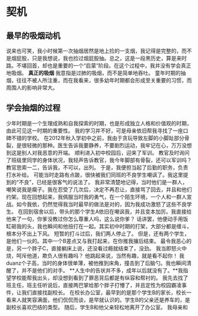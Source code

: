 # 契机
## 最早的吸烟动机
说来也可笑，我小时候第一次抽烟居然是地上捡的一支烟，我记得是完整的，而不是烟屁股，只是我想说，我也捡过烟屁股抽。总之，这是一段黑历史，算是来时路。不堪回首，却也是重要的一个“启蒙”阶段。在这个过程中，我并没有学会真正地吸烟。
**真正的吸烟** 我意指是过肺的吸烟，而不是简单地吞吐。
童年时期的抽烟，往往不被人所注重，而在我看来，很多幼年时期都会形成至关重要的习惯，而周围人的影响非常大。
## 学会抽烟的过程
少年时期是一个生理成熟和自我探索的时期，也是形成独立人格和价值观的时期，由此可见这一时期的重要性。
我的学习并不好，可是母亲依旧帮我寻找了一座口碑不错的学校。
在2012年秋入学初中之前，我由于贪玩导致左脚的小脚趾部分骨裂，是很轻微的那种。医生告诉我要静养，不要剧烈运动，我牢记在心，万万没想到这是别人对我恶意的开端。
顺利进入初中校园后，迎来了军训。
教官及时询问了班级里同学的身体状况，我轻声告诉教官，我今年脚部有骨裂，还可以军训吗？
教官思索一二，告诉我，不可以，出列。
于是，我便担当起了后勤的职务，负责打水补给。
可能当时走路有点跛，很快被我们同班的不良学生嘲讽了。我这里提到的“不良”，已经是很客气的说法了。
我非常清楚地记得，当时他们是一群人，嘲笑说我是瘸子。我在忍受了几次后，决定不再忍让，直接骂了回去，并且和他们约架。现在回想起来，我佩服当时我的勇气，在一个陌生环境，一个人和一群人宣战。如今我依，仍然觉得我当时最早的做法是对的，因为我成功激怒了这些不良学生。
在回到宿舍以后，带头的那个学生A依旧在嘲讽我，并且变本加厉。我直接给他来了一句，你爹没教过你怎么尊重人吗，这么说你爹？
话讲罢，他便动手用饭缸砸我的头，我也瞬间和他扭打在一起。其实初中时期的打架，大部分都是缠斗，根本分不出上下风。
短暂的打斗过后，我们两人停止了。
但是，还有两个学生，是他们一伙的。其中一个B差点又与我打起来，在你推我攘后结束。
最令我恶心的是，另一个胖子C，直接躺床上说，还没看过瘾就结束了，没劲。
我当即怒火中烧，呵斥他道，欺负人很有趣吗？
他跳起来说，当然有趣，就是看不起你！
我duanz个子高，当时的身体很单薄，被他推到床角，撞击到了后脑勺。我也瞬间清醒了，并不是他们的对手。
**人生中的告状并不多，成年以后就没有了。**我指望学校能帮我出头，却没想到看到了罪恶背后都是有纵容和帮衬的。
我先去找了班主任，班主任听说后，直接两巴掌给那个胖子打懵了，并且定性为校园霸凌事件，让我们直接找副校长。
在校长办公室，最早到的是那个学生B的家长，校长一看来人就笑容满面，他们侃侃而谈，是早就认识的。学生B的父亲还是养车的，是副校长喜欢巴结的类型。
随后，学生B和他父亲轻松地离开了办公室。
我母亲和

<!--stackedit_data:
eyJoaXN0b3J5IjpbLTE5MTIwNzY5ODIsMTU3ODk5MzQ4OCwxMT
A5MDgzOTcyLC0xMTkzMzc3NDIwLDk5MjA1ODc3MiwtMTE0NTU5
NjQ0LC0xMjk2NDQ3MDEzLC0zMjU5NDIwNjEsNzMzMTc2MjkxXX
0=
-->